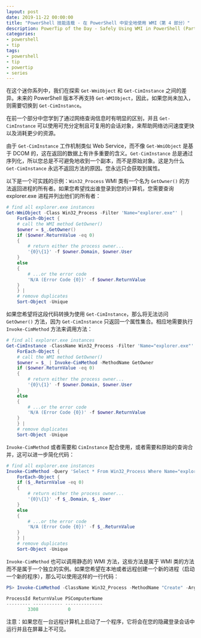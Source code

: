```yaml
---
layout: post
date: 2019-11-22 00:00:00
title: "PowerShell 技能连载 - 在 PowerShell 中安全地使用 WMI（第 4 部分）"
description: PowerTip of the Day - Safely Using WMI in PowerShell (Part 4)
categories:
- powershell
- tip
tags:
- powershell
- tip
- powertip
- series
---
```

在这个迷你系列中，我们在探索 `Get-WmiObject` 和 `Get-CimInstance` 之间的差异。未来的 PowerShell 版本不再支持 `Get-WMIObject`，因此，如果您尚未加入，则需要切换到 `Get-CimInstance`。

在前一个部分中您学到了通过网络查询信息时有明显的区别，并且 `Get-CimInstance` 可以使用可充分定制且可复用的会话对象，来帮助网络访问速度更快以及消耗更少的资源。

由于 `Get-CimInstance` 工作机制类似 Web Service，而不像 `Get-WmiObject` 是基于 DCOM 的，这在返回的数据上有许多重要的含义。`Get-CimInstance` 总是通过序列化，所以您总是不可避免地收到一个副本，而不是原始对象。这是为什么 `Get-CimInstance` 永远不返回方法的原因。您永远只会获取到属性。

以下是一个可实践的示例：`Win32_Process` WMI 类有一个名为 `GetOwner()` 的方法返回进程的所有者。如果您希望找出谁登录到您的计算机，您需要查询 explorer.exe 进程并列出他们的所有者：

```powershell
# find all explorer.exe instances
Get-WmiObject -Class Win32_Process -Filter 'Name="explorer.exe"' |
    ForEach-Object {
    # call the WMI method GetOwner()
    $owner = $_.GetOwner()
    if ($owner.ReturnValue -eq 0)
    {
        # return either the process owner...
        '{0}\{1}' -f $owner.Domain, $owner.User
    }
    else
    {
        # ...or the error code
        'N/A (Error Code {0})' -f $owner.ReturnValue
    }
    } |
    # remove duplicates
    Sort-Object -Unique
```

如果您希望将这段代码转换为使用 `Get-CimInstance`，那么将无法访问 `GetOwner()` 方法，因为 `Get-CimInstance` 只返回一个属性集合。相应地需要执行 `Invoke-CimMethod` 方法来调用方法：

```powershell
# find all explorer.exe instances
Get-CimInstance -ClassName Win32_Process -Filter 'Name="explorer.exe"' |
    ForEach-Object {
    # call the WMI method GetOwner()
    $owner = $_ | Invoke-CimMethod -MethodName GetOwner
    if ($owner.ReturnValue -eq 0)
    {
        # return either the process owner...
        '{0}\{1}' -f $owner.Domain, $owner.User
    }
    else
    {
        # ...or the error code
        'N/A (Error Code {0})' -f $owner.ReturnValue
    }
    } |
    # remove duplicates
    Sort-Object -Unique
```

`Invoke-CimMethod` 或者需要和 `CimInstance` 配合使用，或者需要和原始的查询合并，这可以进一步简化代码：

```powershell
# find all explorer.exe instances
Invoke-CimMethod -Query 'Select * From Win32_Process Where Name="explorer.exe"' -MethodName GetOwner |
    ForEach-Object {
    if ($_.ReturnValue -eq 0)
    {
        # return either the process owner...
        '{0}\{1}' -f $_.Domain, $_.User
    }
    else
    {
        # ...or the error code
        'N/A (Error Code {0})' -f $_.ReturnValue
    }
    } |
    # remove duplicates
    Sort-Object -Unique
```

`Invoke-CimMethod` 也可以调用静态的 WMI 方法，这些方法是属于 WMI 类的方法而不是属于一个独立的实例。如果您希望在本地或者远程创建一个新的进程（启动一个新的程序），那么可以使用这样的一行代码：

```powershell
PS> Invoke-CimMethod -ClassName Win32_Process -MethodName "Create" -Arguments @{ CommandLine = 'notepad.exe'; CurrentDirectory = "C:\windows\system32" }

ProcessId ReturnValue PSComputerName
--------- ----------- --------------
        3308           0
```

注意：如果您在一台远程计算机上启动了一个程序，它将会在您的隐藏登录会话中运行并且在屏幕上不可见。

<!--本文国际来源：[Safely Using WMI in PowerShell (Part 4)](https://community.idera.com/database-tools/powershell/powertips/b/tips/posts/safely-using-wmi-in-powershell-part-4)-->

